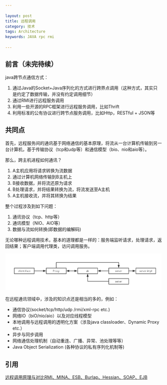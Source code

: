 ```yaml
---

layout: post
title: 远程调用
category: 技术
tags: Architecture
keywords: JAVA rpc rmi

---
```


## 前言（未完待续） ##

java跨节点通信方式：

1. 通过Java的Socket+Java序列化的方式进行跨界点调用（这种方式，其实只是约定了数据传输，并没有约定调用细节）
2. 通过RMI进行远程服务调用
3. 利用一些开源的RPC框架进行远程服务调用，比如Thrift
4. 利用标准的公有协议进行跨节点服务调用，比如Http，RESTful + JSON等 


## 共同点

首先，远程服务间的通讯基于网络通信的基本原理，将流从一台计算机传输到另一台计算机，基于传输协议（tcp和udp等）和通信模型（bio、nio和aio等）。

那么，跨主机进程如何通讯？

1. A主机应用将请求转换为流数据
2. 通过计算机网络传输到B主机上
3. B接收数据，并将流还原为请求
4. B处理请求，并将结果转换为流，将流发送至A主机
5. A主机接收流，并将其转换为结果


整个过程涉及到如下问题：

1. 通讯协议（tcp、http等）
2. 通讯模型（NIO、AIO等）
3. 数据与流如何转换(即数据的编解码)

无论哪种远程调用技术，基本的道理都是一样的：服务端监听请求，处理请求，返回结果；客户端调用代理类，访问调用服务。

![Alt text](/public/upload/architecture/remotecall.png)

在远程通讯领域中，涉及的知识点还是相当的多的，例如：

- 通信协议(socket/tcp/http/udp /rmi/xml-rpc etc.)
- 网络IO（biO/nio/aio）以及对应线程模型
- 本地调用与远程调用的透明化方案（涉及java classloader、Dynamic Proxy etc.）
- 异步与同步调用
- 网络通信处理机制（自动重连、广播、异常、池处理等等）
- Java Object Serialization (各种协议的私有序列化机制等)



## 引用

[远程调用原理与对比RMI、MINA、ESB、Burlap、Hessian、SOAP、EJB][]

[远程调用原理与对比RMI、MINA、ESB、Burlap、Hessian、SOAP、EJB]: http://blog.sina.com.cn/s/blog_5f53615f01014xfj.html
